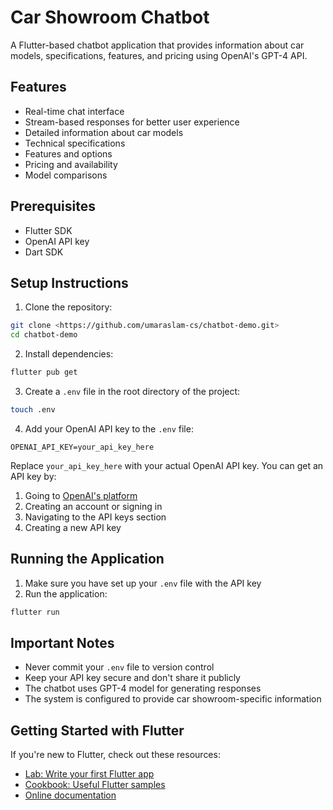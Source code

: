 # Car Showroom Chatbot

A Flutter-based chatbot application that provides information about car models, specifications, features, and pricing using OpenAI's GPT-4 API.

## Features

- Real-time chat interface
- Stream-based responses for better user experience
- Detailed information about car models
- Technical specifications
- Features and options
- Pricing and availability
- Model comparisons

## Prerequisites

- Flutter SDK
- OpenAI API key
- Dart SDK

## Setup Instructions

1. Clone the repository:
```bash
git clone <https://github.com/umaraslam-cs/chatbot-demo.git>
cd chatbot-demo
```

2. Install dependencies:
```bash
flutter pub get
```

3. Create a `.env` file in the root directory of the project:
```bash
touch .env
```

4. Add your OpenAI API key to the `.env` file:
```
OPENAI_API_KEY=your_api_key_here
```

Replace `your_api_key_here` with your actual OpenAI API key. You can get an API key by:
1. Going to [OpenAI's platform](https://platform.openai.com)
2. Creating an account or signing in
3. Navigating to the API keys section
4. Creating a new API key

## Running the Application

1. Make sure you have set up your `.env` file with the API key
2. Run the application:
```bash
flutter run
```

## Important Notes

- Never commit your `.env` file to version control
- Keep your API key secure and don't share it publicly
- The chatbot uses GPT-4 model for generating responses
- The system is configured to provide car showroom-specific information

## Getting Started with Flutter

If you're new to Flutter, check out these resources:

- [Lab: Write your first Flutter app](https://docs.flutter.dev/get-started/codelab)
- [Cookbook: Useful Flutter samples](https://docs.flutter.dev/cookbook)
- [Online documentation](https://docs.flutter.dev/)
